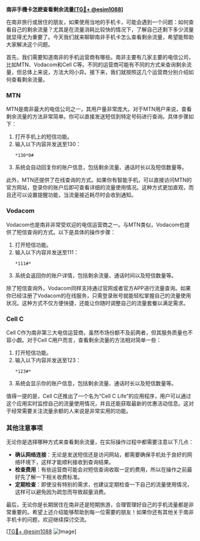 **南非手機卡怎麽查看剩余流量[[TG💪+ @esim1088](https://t.me/s/esim1088)]**

在南非旅行或居住的朋友，如果使用当地的手机卡，可能会遇到一个问题：如何查看自己的剩余流量？尤其是在流量消耗比较快的情况下，了解自己还剩下多少流量就显得尤为重要了。今天我们就来聊聊南非手机卡怎么查看剩余流量，希望能帮助大家解决这个问题。

首先，我们需要知道南非的手机运营商有哪些。南非主要有几家主要的电信公司，比如MTN、Vodacom和Cell C等。不同的运营商可能有不同的方式来查询剩余流量，但总体上来说，方法大同小异。接下来，我们就按照这几个运营商分别介绍如何查看剩余流量。

### MTN

MTN是南非最大的电信公司之一，其用户量非常庞大。对于MTN用户来说，查看剩余流量的方法非常简单。你可以直接发送短信到特定号码进行查询。具体步骤如下：

1. 打开手机上的短信功能。
2. 输入以下内容并发送至130：
   ```
   *130*0#
   ```
3. 系统会自动回复你的账户信息，包括剩余流量、通话时长以及短信数量等。

此外，MTN还提供了在线查询的方式。如果你有智能手机，可以直接访问MTN的官方网站，登录你的账户后即可查看详细的流量使用情况。这种方式更加直观，而且还可以设置提醒功能，当流量接近耗尽时会收到通知。

### Vodacom

Vodacom也是南非非常受欢迎的电信运营商之一。与MTN类似，Vodacom也提供了短信查询的方式。以下是具体的操作步骤：

1. 打开短信功能。
2. 输入以下内容并发送至111：
   ```
   *111#*
   ```
3. 系统会返回你的账户详情，包括剩余流量、通话时间以及短信数量等。

除了短信查询外，Vodacom同样支持通过官网或者官方APP进行流量查询。如果你已经注册了Vodacom的在线服务，只需登录账号就能轻松掌握自己的流量使用状况。这种方式不仅方便快捷，还能让你随时调整自己的流量套餐以满足需求。

### Cell C

Cell C作为南非第三大电信运营商，虽然市场份额不及前两者，但其服务质量也不容小觑。对于Cell C用户而言，查看剩余流量的方法相对简单一些：

1. 打开短信功能。
2. 输入以下内容并发送至123：
   ```
   *123#*
   ```
3. 系统会显示你的账户信息，包括剩余流量、通话时长以及短信数量等。

值得一提的是，Cell C还推出了一个名为“Cell C Life”的应用程序，用户可以通过这个应用实时监控自己的流量使用情况，并且还能获取最新的优惠活动信息。这对于经常需要关注流量余额的人来说是非常实用的功能。

### 其他注意事项

无论你是选择哪种方式来查看剩余流量，在实际操作过程中都需要注意以下几点：

- **确认网络连接**：无论是发送短信还是访问网站，都需要确保手机处于良好的网络环境下，这样才能顺利接收到查询结果。
- **检查费用**：有些运营商可能会对短信查询收取一定的费用，所以在操作之前最好先了解一下相关收费标准。
- **定期检查**：即使没有特别的需求，也建议定期检查一下自己的流量使用情况，这样可以避免因为疏忽而导致超量消费。

最后，无论你是长期居住在南非还是短期旅游，合理管理好自己的手机流量都是非常重要的。希望上述介绍能够帮助到每一位需要的朋友！如果你还有其他关于南非手机卡的问题，欢迎继续探讨交流。

[[TG💪+ @esim1088](https://t.me/s/esim1088) ![Image](https://i.postimg.cc/4NQfJmqS/Snipaste-2025-05-13-00-14-12.png)]